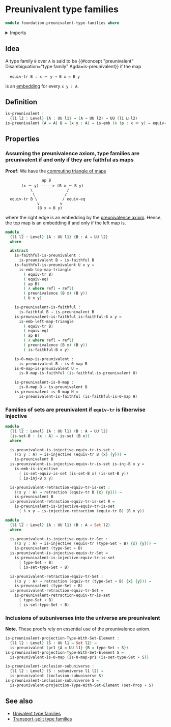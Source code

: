 # Preunivalent type families

```agda
module foundation.preunivalent-type-families where
```

<details><summary>Imports</summary>

```agda
open import foundation.0-maps
open import foundation.action-on-identifications-functions
open import foundation.dependent-pair-types
open import foundation.embeddings
open import foundation.equivalence-injective-type-families
open import foundation.faithful-maps
open import foundation.function-types
open import foundation.preunivalence
open import foundation.retractions
open import foundation.subuniverses
open import foundation.transport-along-identifications
open import foundation.universe-levels

open import foundation-core.equivalences
open import foundation-core.identity-types
open import foundation-core.injective-maps
open import foundation-core.sets
open import foundation-core.univalence
```

</details>

## Idea

A type family `B` over `A` is said to be
{{#concept "preunivalent" Disambiguation="type family" Agda=is-preunivalent}} if
the map

```text
  equiv-tr B : x ＝ y → B x ≃ B y
```

is an [embedding](foundation-core.embeddings.md) for every `x y : A`.

## Definition

```agda
is-preunivalent :
  {l1 l2 : Level} {A : UU l1} → (A → UU l2) → UU (l1 ⊔ l2)
is-preunivalent {A = A} B = (x y : A) → is-emb (λ (p : x ＝ y) → equiv-tr B p)
```

## Properties

### Assuming the preunivalence axiom, type families are preunivalent if and only if they are faithful as maps

**Proof:** We have the
[commuting triangle of maps](foundation-core.commuting-triangles-of-maps.md)

```text
                ap B
       (x ＝ y) -----> (B x ＝ B y)
           \               /
            \             /
  equiv-tr B \           / equiv-eq
              v         v
              (B x ≃ B y)
```

where the right edge is an embedding by the
[preunivalence axiom](foundation.preunivalence.md). Hence, the top map is an
embedding if and only if the left map is.

```agda
module _
  {l1 l2 : Level} {A : UU l1} {B : A → UU l2}
  where

  abstract
    is-faithful-is-preunivalent :
      is-preunivalent B → is-faithful B
    is-faithful-is-preunivalent U x y =
      is-emb-top-map-triangle
        ( equiv-tr B)
        ( equiv-eq)
        ( ap B)
        ( λ where refl → refl)
        ( preunivalence (B x) (B y))
        ( U x y)

    is-preunivalent-is-faithful :
      is-faithful B → is-preunivalent B
    is-preunivalent-is-faithful is-faithful-B x y =
      is-emb-left-map-triangle
        ( equiv-tr B)
        ( equiv-eq)
        ( ap B)
        ( λ where refl → refl)
        ( preunivalence (B x) (B y))
        ( is-faithful-B x y)

    is-0-map-is-preunivalent :
      is-preunivalent B → is-0-map B
    is-0-map-is-preunivalent U =
      is-0-map-is-faithful (is-faithful-is-preunivalent U)

    is-preunivalent-is-0-map :
      is-0-map B → is-preunivalent B
    is-preunivalent-is-0-map H =
      is-preunivalent-is-faithful (is-faithful-is-0-map H)
```

### Families of sets are preunivalent if `equiv-tr` is fiberwise injective

```agda
module _
  {l1 l2 : Level} {A : UU l1} (B : A → UU l2)
  (is-set-B : (x : A) → is-set (B x))
  where

  is-preunivalent-is-injective-equiv-tr-is-set :
    ((x y : A) → is-injective (equiv-tr B {x} {y})) →
    is-preunivalent B
  is-preunivalent-is-injective-equiv-tr-is-set is-inj-B x y =
    is-emb-is-injective
      ( is-set-equiv-is-set (is-set-B x) (is-set-B y))
      ( is-inj-B x y)

  is-preunivalent-retraction-equiv-tr-is-set :
    ((x y : A) → retraction (equiv-tr B {x} {y})) →
    is-preunivalent B
  is-preunivalent-retraction-equiv-tr-is-set R =
    is-preunivalent-is-injective-equiv-tr-is-set
      ( λ x y → is-injective-retraction (equiv-tr B) (R x y))

module _
  {l1 l2 : Level} {A : UU l1} (B : A → Set l2)
  where

  is-preunivalent-is-injective-equiv-tr-Set :
    ((x y : A) → is-injective (equiv-tr (type-Set ∘ B) {x} {y})) →
    is-preunivalent (type-Set ∘ B)
  is-preunivalent-is-injective-equiv-tr-Set =
    is-preunivalent-is-injective-equiv-tr-is-set
      ( type-Set ∘ B)
      ( is-set-type-Set ∘ B)

  is-preunivalent-retraction-equiv-tr-Set :
    ((x y : A) → retraction (equiv-tr (type-Set ∘ B) {x} {y})) →
    is-preunivalent (type-Set ∘ B)
  is-preunivalent-retraction-equiv-tr-Set =
    is-preunivalent-retraction-equiv-tr-is-set
      ( type-Set ∘ B)
      ( is-set-type-Set ∘ B)
```

### Inclusions of subuniverses into the universe are preunivalent

**Note.** These proofs rely on essential use of the preunivalence axiom.

```agda
is-preunivalent-projection-Type-With-Set-Element :
  {l1 l2 : Level} (S : UU l1 → Set l2) →
  is-preunivalent (pr1 {A = UU l1} {B = type-Set ∘ S})
is-preunivalent-projection-Type-With-Set-Element S =
  is-preunivalent-is-0-map (is-0-map-pr1 (is-set-type-Set ∘ S))

is-preunivalent-inclusion-subuniverse :
  {l1 l2 : Level} (S : subuniverse l1 l2) →
  is-preunivalent (inclusion-subuniverse S)
is-preunivalent-inclusion-subuniverse S =
  is-preunivalent-projection-Type-With-Set-Element (set-Prop ∘ S)
```

## See also

- [Univalent type families](foundation.univalent-type-families.md)
- [Transport-split type families](foundation.transport-split-type-families.md)
